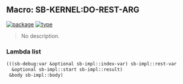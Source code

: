 ## Macro: SB-KERNEL:DO-REST-ARG
[![package](https://img.shields.io/badge/Package-SB--KERNEL-5f9ea0.svg?style=social&colorA=999999)](../) [![type](https://img.shields.io/badge/Type-Macro-5f9ea0.svg?style=social&colorA=999999)](../#macro) 

> No description.

### Lambda list
```cl
(((sb-debug:var &optional sb-impl::index-var) sb-impl::rest-var
  &optional sb-impl::start sb-impl::result)
 &body sb-impl::body)
```
